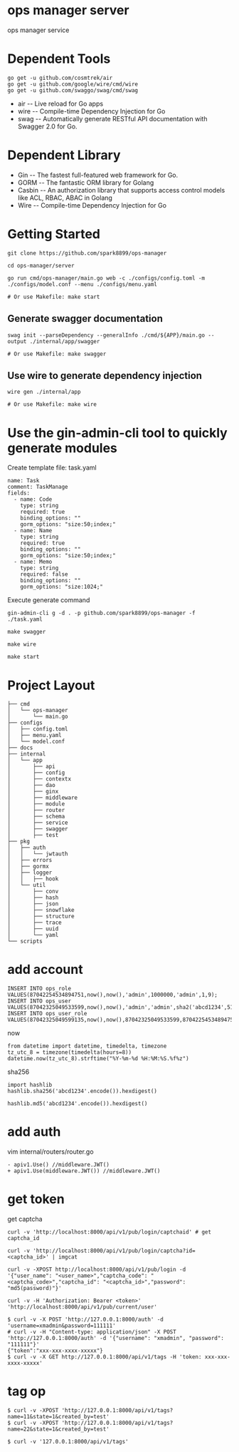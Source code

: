 # ops manager server
ops manager service

# Dependent Tools
```
go get -u github.com/cosmtrek/air
go get -u github.com/google/wire/cmd/wire
go get -u github.com/swaggo/swag/cmd/swag
```

* air -- Live reload for Go apps
* wire -- Compile-time Dependency Injection for Go
* swag -- Automatically generate RESTful API documentation with Swagger 2.0 for Go.

# Dependent Library
* Gin -- The fastest full-featured web framework for Go.
* GORM -- The fantastic ORM library for Golang
* Casbin -- An authorization library that supports access control models like ACL, RBAC, ABAC in Golang
* Wire -- Compile-time Dependency Injection for Go

# Getting Started
```
git clone https://github.com/spark8899/ops-manager

cd ops-manager/server

go run cmd/ops-manager/main.go web -c ./configs/config.toml -m ./configs/model.conf --menu ./configs/menu.yaml

# Or use Makefile: make start
```

## Generate swagger documentation
```
swag init --parseDependency --generalInfo ./cmd/${APP}/main.go --output ./internal/app/swagger

# Or use Makefile: make swagger
```

## Use wire to generate dependency injection
```
wire gen ./internal/app

# Or use Makefile: make wire
```

# Use the gin-admin-cli tool to quickly generate modules
Create template file: task.yaml
```
name: Task
comment: TaskManage
fields:
  - name: Code
    type: string
    required: true
    binding_options: ""
    gorm_options: "size:50;index;"
  - name: Name
    type: string
    required: true
    binding_options: ""
    gorm_options: "size:50;index;"
  - name: Memo
    type: string
    required: false
    binding_options: ""
    gorm_options: "size:1024;"
```

Execute generate command
```
gin-admin-cli g -d . -p github.com/spark8899/ops-manager -f ./task.yaml

make swagger

make wire

make start
```


# Project Layout
```
├── cmd
│   └── ops-manager
│       └── main.go       
├── configs
│   ├── config.toml       
│   ├── menu.yaml         
│   └── model.conf        
├── docs                  
├── internal
│   └── app
│       ├── api           
│       ├── config        
│       ├── contextx      
│       ├── dao           
│       ├── ginx          
│       ├── middleware    
│       ├── module        
│       ├── router        
│       ├── schema        
│       ├── service       
│       ├── swagger       
│       ├── test          
├── pkg
│   ├── auth              
│   │   └── jwtauth       
│   ├── errors            
│   ├── gormx             
│   ├── logger            
│   │   ├── hook
│   └── util              
│       ├── conv         
│       ├── hash         
│       ├── json
│       ├── snowflake
│       ├── structure
│       ├── trace
│       ├── uuid
│       └── yaml
└── scripts               
```

# add account
```
INSERT INTO ops_role VALUES(87042254534894751,now(),now(),'admin',1000000,'admin',1,9);
INSERT INTO ops_user VALUES(87042325049533599,now(),now(),'admin','admin',sha2('abcd1234',512),'aaa@abc.com','1380001234',1,9);
INSERT INTO ops_user_role VALUES(87042325049599135,now(),now(),87042325049533599,87042254534894751);
```

now
```
from datetime import datetime, timedelta, timezone
tz_utc_8 = timezone(timedelta(hours=8))
datetime.now(tz_utc_8).strftime("%Y-%m-%d %H:%M:%S.%f%z")
```

sha256
```
import hashlib
hashlib.sha256('abcd1234'.encode()).hexdigest()

hashlib.md5('abcd1234'.encode()).hexdigest()
```

# add auth
vim internal/routers/router.go
```
- apiv1.Use() //middleware.JWT()
+ apiv1.Use(middleware.JWT()) //middleware.JWT()
```

# get token
get captcha
```
curl -v 'http://localhost:8000/api/v1/pub/login/captchaid' # get captcha_id

curl -v 'http://localhost:8000/api/v1/pub/login/captcha?id=<captcha_id>' | imgcat

curl -v -XPOST http://localhost:8000/api/v1/pub/login -d '{"user_name": "<user_name>","captcha_code": "<captcha_code>","captcha_id": "<captcha_id>","password": "md5(password)"}'

curl -v -H 'Authorization: Bearer <token>' 'http://localhost:8000/api/v1/pub/current/user'
```


```
$ curl -v -X POST 'http://127.0.0.1:8000/auth' -d 'username=xmadmin&password=111111'
# curl -v -H "Content-type: application/json" -X POST 'http://127.0.0.1:8000/auth' -d '{"username": "xmadmin", "password": "111111"}'
{"token":"xxx-xxx-xxxx-xxxxx"}
$ curl -v -X GET http://127.0.0.1:8000/api/v1/tags -H 'token: xxx-xxx-xxxx-xxxxx'
```

# tag op
```
$ curl -v -XPOST 'http://127.0.0.1:8000/api/v1/tags?name=11&state=1&created_by=test'
$ curl -v -XPOST 'http://127.0.0.1:8000/api/v1/tags?name=22&state=1&created_by=test'

$ curl -v '127.0.0.1:8000/api/v1/tags'
```

